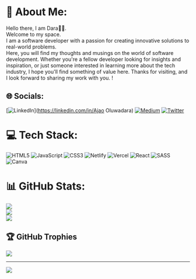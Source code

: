 # 💫 About Me:
Hello there, I am Dara👏🏾.<br>Welcome to my space.<br>I am a software developer with a passion for creating innovative solutions to real-world problems.  <br>Here, you will find my thoughts and musings on the world of software development. Whether you're a fellow developer looking for insights and inspiration, or just someone interested in learning more about the tech industry, I hope you'll find something of value here. Thanks for visiting, and I look forward to sharing my work with you. !


## 🌐 Socials:
[![LinkedIn](https://img.shields.io/badge/LinkedIn-%230077B5.svg?logo=linkedin&logoColor=white)](https://linkedin.com/in/Ajao Oluwadara) [![Medium](https://img.shields.io/badge/Medium-12100E?logo=medium&logoColor=white)](https://medium.com/@Oluwadara) [![Twitter](https://img.shields.io/badge/Twitter-%231DA1F2.svg?logo=Twitter&logoColor=white)](https://twitter.com/Priest_____) 

# 💻 Tech Stack:
![HTML5](https://img.shields.io/badge/html5-%23E34F26.svg?style=for-the-badge&logo=html5&logoColor=white) ![JavaScript](https://img.shields.io/badge/javascript-%23323330.svg?style=for-the-badge&logo=javascript&logoColor=%23F7DF1E) ![CSS3](https://img.shields.io/badge/css3-%231572B6.svg?style=for-the-badge&logo=css3&logoColor=white) ![Netlify](https://img.shields.io/badge/netlify-%23000000.svg?style=for-the-badge&logo=netlify&logoColor=#00C7B7) ![Vercel](https://img.shields.io/badge/vercel-%23000000.svg?style=for-the-badge&logo=vercel&logoColor=white) ![React](https://img.shields.io/badge/react-%2320232a.svg?style=for-the-badge&logo=react&logoColor=%2361DAFB) ![SASS](https://img.shields.io/badge/SASS-hotpink.svg?style=for-the-badge&logo=SASS&logoColor=white) ![Canva](https://img.shields.io/badge/Canva-%2300C4CC.svg?style=for-the-badge&logo=Canva&logoColor=white)
# 📊 GitHub Stats:
![](https://github-readme-stats.vercel.app/api?username=priest-tz&theme=dark&hide_border=false&include_all_commits=false&count_private=false)<br/>
![](https://github-readme-streak-stats.herokuapp.com/?user=priest-tz&theme=dark&hide_border=false)<br/>
![](https://github-readme-stats.vercel.app/api/top-langs/?username=priest-tz&theme=dark&hide_border=false&include_all_commits=false&count_private=false&layout=compact)

## 🏆 GitHub Trophies
![](https://github-profile-trophy.vercel.app/?username=priest-tz&theme=radical&no-frame=false&no-bg=true&margin-w=4)

---
[![](https://visitcount.itsvg.in/api?id=priest-tz&icon=8&color=0)](https://visitcount.itsvg.in)

